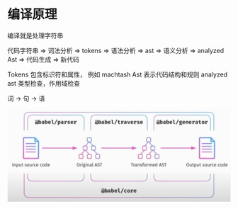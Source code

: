 # 编译原理

编译就是处理字符串

代码字符串 => 词法分析 => tokens => 语法分析 => ast => 语义分析 => analyzed Ast => 代码生成 => 新代码

Tokens 包含标识符和属性， 例如 machtash
Ast 表示代码结构和规则
analyzed ast 类型检查，作用域检查

词 -> 句 -> 语

![babel-parser](/images/babel-parser.png)
